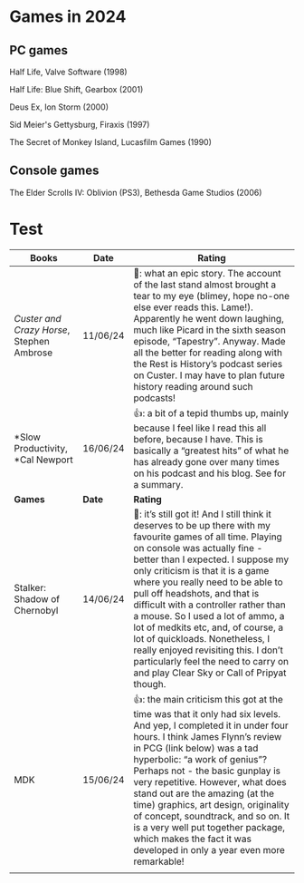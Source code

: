 # Games in 2024

## PC games

Half Life, Valve Software (1998)

Half Life: Blue Shift, Gearbox (2001)

Deus Ex, Ion Storm (2000)

Sid Meier's Gettysburg, Firaxis (1997)

The Secret of Monkey Island, Lucasfilm Games (1990)

## Console games

The Elder Scrolls IV: Oblivion (PS3), Bethesda Game Studios (2006)

# Test
|  **Books**<br/> | **Date**<br/> | **Rating**<br/> |
|-----|-----|-----|
|  *Custer and Crazy Horse*, Stephen Ambrose<br/> | 11/06/24<br/> | 💛: what an epic story. The account of the last stand almost brought a tear to my eye (blimey, hope no-one else ever reads this. Lame!). Apparently he went down laughing, much like Picard in the sixth season episode, “Tapestry”. Anyway. Made all the better for reading along with the Rest is History’s podcast series on Custer. I may have to plan future history reading around such podcasts!<br/> |
|  *Slow Productivity, *Cal Newport<br/> | 16/06/24<br/> | 👍: a bit of a tepid thumbs up, mainly because I feel like I read this all before, because I have. This is basically a “greatest hits” of what he has already gone over many times on his podcast and his blog. See  for a summary.<br/> |
|  **Games**<br/> | **Date**<br/> | **Rating**<br/> |
|  Stalker: Shadow of Chernobyl <br/> | 14/06/24<br/> | 💛: it’s still got it! And I still think it deserves to be up there with my favourite games of all time. Playing on console was actually fine - better than I expected. I suppose my only criticism is that it is a game where you really need to be able to pull off headshots, and that is difficult with a controller rather than a mouse. So I used a lot of ammo, a lot of medkits etc, and, of course, a lot of quickloads. Nonetheless, I really enjoyed revisiting this. I don’t particularly feel the need to carry on and play Clear Sky or Call of Pripyat though.<br/> |
|  MDK<br/> | 15/06/24<br/> | 👍: the main criticism this got at the time was that it only had six levels. And yep, I completed it in under four hours. I think James Flynn’s review in PCG (link below) was a tad hyperbolic: “a work of genius”? Perhaps not - the basic gunplay is very repetitive. However, what does stand out are the amazing (at the time) graphics, art design, originality of concept, soundtrack, and so on. It is a very well put together package, which makes the fact it was developed in only a year even more remarkable!<br/> |
|   |  |  |

